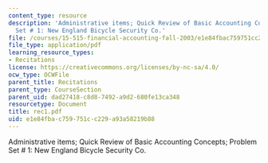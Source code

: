 ```yaml
---
content_type: resource
description: 'Administrative items; Quick Review of Basic Accounting Concepts; Problem
  Set # 1: New England Bicycle Security Co.'
file: /courses/15-515-financial-accounting-fall-2003/e1e84fbac759751cc229a93a58219b88_rec1.pdf
file_type: application/pdf
learning_resource_types:
- Recitations
license: https://creativecommons.org/licenses/by-nc-sa/4.0/
ocw_type: OCWFile
parent_title: Recitations
parent_type: CourseSection
parent_uid: dad27418-c8d8-7492-a9d2-680fe13ca348
resourcetype: Document
title: rec1.pdf
uid: e1e84fba-c759-751c-c229-a93a58219b88
---
```

Administrative items; Quick Review of Basic Accounting Concepts; Problem Set # 1: New England Bicycle Security Co.